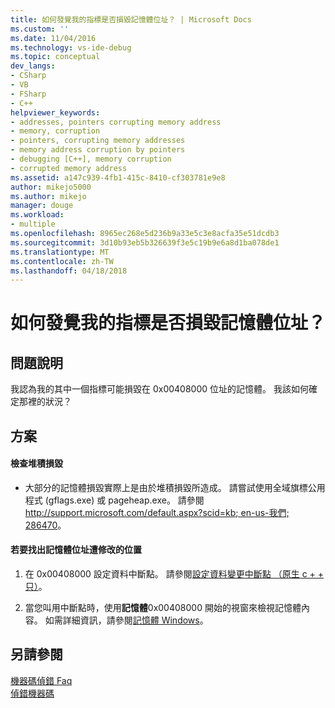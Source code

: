 ```yaml
---
title: 如何發覺我的指標是否損毀記憶體位址？ | Microsoft Docs
ms.custom: ''
ms.date: 11/04/2016
ms.technology: vs-ide-debug
ms.topic: conceptual
dev_langs:
- CSharp
- VB
- FSharp
- C++
helpviewer_keywords:
- addresses, pointers corrupting memory address
- memory, corruption
- pointers, corrupting memory addresses
- memory address corruption by pointers
- debugging [C++], memory corruption
- corrupted memory address
ms.assetid: a147c939-4fb1-415c-8410-cf303781e9e8
author: mikejo5000
ms.author: mikejo
manager: douge
ms.workload:
- multiple
ms.openlocfilehash: 8965ec268e5d236b9a33e5c3e8acfa35e51dcdb3
ms.sourcegitcommit: 3d10b93eb5b326639f3e5c19b9e6a8d1ba078de1
ms.translationtype: MT
ms.contentlocale: zh-TW
ms.lasthandoff: 04/18/2018
---
```

# <a name="how-can-i-find-out-if-my-pointers-corrupt-a-memory-address"></a>如何發覺我的指標是否損毀記憶體位址？
## <a name="problem-description"></a>問題說明  
 我認為我的其中一個指標可能損毀在 0x00408000 位址的記憶體。 我該如何確定那裡的狀況？  
  
## <a name="solution"></a>方案  
  
#### <a name="check-for-heap-corruption"></a>檢查堆積損毀  
  
-   大部分的記憶體損毀實際上是由於堆積損毀所造成。 請嘗試使用全域旗標公用程式 (gflags.exe) 或 pageheap.exe。 請參閱[ http://support.microsoft.com/default.aspx?scid=kb; en-us-我們; 286470](http://support.microsoft.com/default.aspx?scid=kb;en-us;286470)。  
  
#### <a name="to-find-where-the-memory-address-is-modified"></a>若要找出記憶體位址遭修改的位置  
  
1.  在 0x00408000 設定資料中斷點。 請參閱[設定資料變更中斷點 （原生 c + + 只）](../debugger/using-breakpoints.md#BKMK_set_a_data_breakpoint_native_cplusplus_only)。  
  
2.  當您叫用中斷點時，使用**記憶體**0x00408000 開始的視窗來檢視記憶體內容。 如需詳細資訊，請參閱[記憶體 Windows](../debugger/memory-windows.md)。  
  
## <a name="see-also"></a>另請參閱  
 [機器碼偵錯 Faq](../debugger/debugging-native-code-faqs.md)   
 [偵錯機器碼](../debugger/debugging-native-code.md)